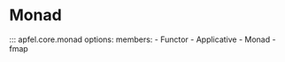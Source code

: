 # Monad

::: apfel.core.monad
    options:
        members: 
            - Functor
            - Applicative
            - Monad
            - fmap

